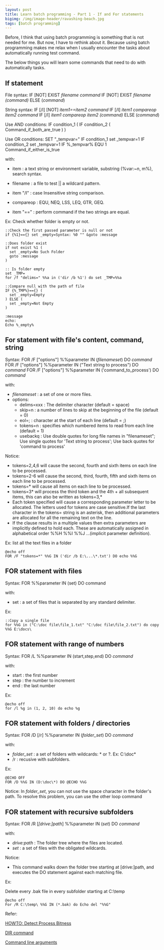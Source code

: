 ```yaml
---
layout: post
title: Learn batch programming - Part 1 - If and For statements
bigimg: /img/image-header/ravashing-beach.jpg
tags: [batch programming]
---
```


Before, I think that using batch programming is something that is not needed for me. But now, I have to rethink about it. Because using batch programming makes me relax when I usually encounter the tasks about automatically running test command. 

The below things you will learn some commands that need to do with automatically tasks.

## If statement

File syntax: 
    IF [NOT] EXIST *filename command* 
    IF [NOT] EXIST *filename (command)* ELSE (*command*)

String syntax: 
    IF [/I] [NOT] *item1==item2 command*
    IF [/I] *item1 compareop item2 command*
    IF [/I] *item1 compareop item2 (command)* ELSE (*command*)

Use AND conditions:
    IF condition_1 (
      IF condition_2 (
        Command_if_both_are_true
      )
    )

Use OR conditions:
    SET "_tempvar="
    IF condition_1 set _tempvar=1
    IF condition_2 set _tempvar=1
    IF %_tempvar% EQU 1 Command_if_either_is_true


with: 
  * item : a text string or environment variable, substring (%var:~n, m%), search syntax.

  * filename : a file to test || a wildcard pattern.

  * item "/I" : case Insensitive string comparison.

  * compareop : EQU, NEQ, LSS, LEQ,  GTR, GEQ.

  * item "==" : perform command if the two strings are equal.

Ex: Check whether folder is empty or not.

```
::Check the first passed parameter is null or not
if {%1}=={} set _empty=Syntax: %0 "" &goto :message

::Does folder exist
if not exist %1 (
  set _empty=No Such Folder
  goto :message
)

:: Is folder empty
set _TMP=
for /f "delims=" %%a in ('dir /b %1') do set _TMP=%%a

::Compare null with the path of file
IF {%_TMP%}=={} (
  set _empty=Empty
) ELSE (
  set _empty=Not Empty
)

:message
echo:
Echo %_empty%
```

## For statement with file's content, command, string

Syntax: 
    FOR /F ["options"] %%parameter IN (*filenameset*) DO *command*
    FOR /F ["options"] %%parameter IN ("Text string to process") DO *command*
    FOR /F ["options"] %%parameter IN ('command_to_process') DO *command*

with: 
  - *filenameset* : a set of one or more files.
  - options: 
    - delims=xxx : The delimiter character (default = space)
    - skip=n : a number of lines to skip at the beginning of the file (default = 0)
    - eol=; : character at the start of each line (default = ;)
    - tokens=n : specifies which numbered items to read from each line (default = 1)
    - usebackq : Use double quotes for long file names in "filenameset"; Use single quotes for 'Text string to process'; Use back quotes for 'command to process'

Notice: 
- tokens=2,4,6 will cause the second, fourth and sixth items on each line to be processed.
- tokens=2-6 will cause the second, third, fourth, fifth and sixth items on each line to be processed.
- tokens=* will cause all items on each line to be processed.
- tokens=3* will process the third token and the 4th + all subsequent items, this can also be written as tokens=3,*
- Each token specified will cause a corresponding parameter letter to be allocated. The letters used for tokens are case sensitive.If the last character in the tokens= string is an asterisk, then additional parameters are allocated for all the remaining text on the line.
- If the clause results in a multiple values then extra parameters are implicitly defined to hold each. These are automatically assigned in alphabetical order %%H %%I %%J ...(implicit parameter definition).

Ex: list all the text files in a folder

```
@echo off
FOR /F "tokens=*" %%G IN ('dir /b E:\...\*.txt') DO echo %%G
```


## FOR statement with files

Syntax: 
    FOR %%parameter IN (set) DO command

with: 
  - set : a set of files that is separated by any standard delimiter.

Ex: 

```
::Copy a single file
for %%G in ("C:\doc file\file_1.txt" "C:\doc file\file_2.txt") do copy %%G E:\docs\
```


## FOR statement with range of numbers

Syntax: 
    FOR /L %%parameter IN (start,step,end) DO *command*

with: 
  - start : the first number
  - step : the number to increment
  - end : the last number

Ex: 

```
@echo off 
for /l %g in (1, 2, 10) do echo %g
```


## FOR statement with folders / directories

Syntax: 
    FOR /D [/r] %%parameter IN (*folder_set*) DO *command*

with: 
  - *folder_set* : a set of folders with wildcards: * or ?. Ex: C:\doc\*
  - /r : recusive with subfolders.

Ex: 

```
@ECHO OFF 
FOR /D %%G IN (D:\doc\*) DO @ECHO %%G
```

Notice: In *folder_set*, you can not use the space character in the folder's path. To resolve this problem, you can use the other loop command

## FOR statement with recursive subfolders

Syntax: 
    FOR /R [*[drive:]path*] %%parameter IN (*set*) DO *command*

with:
  - *drive:path*  : The folder tree where the files are located.
  - *set* : a set of files with the obligated wildcards.

Notice: 
- This command walks down the folder tree starting at [drive:]path, and executes the DO statement against each matching file.


Ex: 

Delete every .bak file in every subfolder starting at C:\temp

```
@echo off
For /R C:\temp\ %%G IN (*.bak) do Echo del "%%G"
```


Refer: 

[HOWTO: Detect Process Bitness](https://blogs.msdn.microsoft.com/david.wang/2006/03/27/howto-detect-process-bitness/)

[DIR command](https://ss64.com/nt/dir.html)

[Command line arguments](https://ss64.com/nt/syntax-args.html)